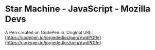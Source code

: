 # Star Machine - JavaScript - Mozilla Devs

A Pen created on CodePen.io. Original URL: [https://codepen.io/jorgededios/pen/VwdPGRe](https://codepen.io/jorgededios/pen/VwdPGRe).

